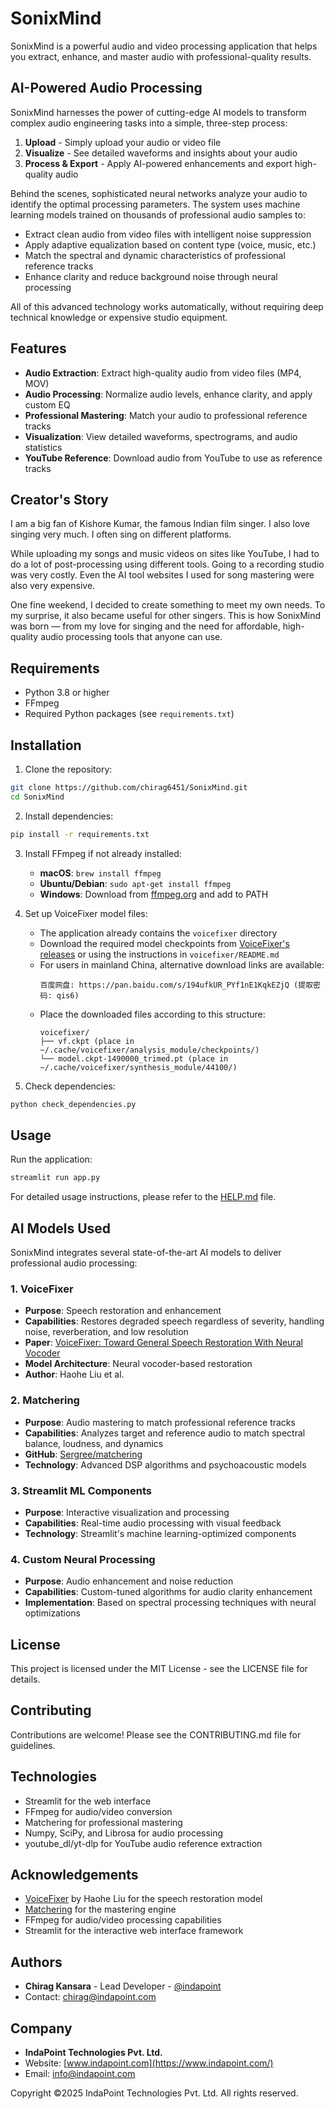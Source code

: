 # SonixMind

SonixMind is a powerful audio and video processing application that helps you extract, enhance, and master audio with professional-quality results.

## AI-Powered Audio Processing

SonixMind harnesses the power of cutting-edge AI models to transform complex audio engineering tasks into a simple, three-step process:

1. **Upload** - Simply upload your audio or video file
2. **Visualize** - See detailed waveforms and insights about your audio
3. **Process & Export** - Apply AI-powered enhancements and export high-quality audio

Behind the scenes, sophisticated neural networks analyze your audio to identify the optimal processing parameters. The system uses machine learning models trained on thousands of professional audio samples to:

- Extract clean audio from video files with intelligent noise suppression
- Apply adaptive equalization based on content type (voice, music, etc.)
- Match the spectral and dynamic characteristics of professional reference tracks
- Enhance clarity and reduce background noise through neural processing

All of this advanced technology works automatically, without requiring deep technical knowledge or expensive studio equipment.

## Features

- **Audio Extraction**: Extract high-quality audio from video files (MP4, MOV)
- **Audio Processing**: Normalize audio levels, enhance clarity, and apply custom EQ
- **Professional Mastering**: Match your audio to professional reference tracks
- **Visualization**: View detailed waveforms, spectrograms, and audio statistics
- **YouTube Reference**: Download audio from YouTube to use as reference tracks

## Creator's Story

I am a big fan of Kishore Kumar, the famous Indian film singer. I also love singing very much. I often sing on different platforms.

While uploading my songs and music videos on sites like YouTube, I had to do a lot of post-processing using different tools. Going to a recording studio was very costly. Even the AI tool websites I used for song mastering were also very expensive.

One fine weekend, I decided to create something to meet my own needs. To my surprise, it also became useful for other singers. This is how SonixMind was born — from my love for singing and the need for affordable, high-quality audio processing tools that anyone can use.

## Requirements

- Python 3.8 or higher
- FFmpeg
- Required Python packages (see `requirements.txt`)

## Installation

1. Clone the repository:
```bash
git clone https://github.com/chirag6451/SonixMind.git
cd SonixMind
```

2. Install dependencies:
```bash
pip install -r requirements.txt
```

3. Install FFmpeg if not already installed:
   - **macOS**: `brew install ffmpeg`
   - **Ubuntu/Debian**: `sudo apt-get install ffmpeg`
   - **Windows**: Download from [ffmpeg.org](https://ffmpeg.org/download.html) and add to PATH

4. Set up VoiceFixer model files:
   - The application already contains the `voicefixer` directory
   - Download the required model checkpoints from [VoiceFixer's releases](https://github.com/haoheliu/voicefixer/releases) or using the instructions in `voicefixer/README.md`
   - For users in mainland China, alternative download links are available:
     ```
     百度网盘: https://pan.baidu.com/s/194ufkUR_PYf1nE1KqkEZjQ (提取密码: qis6)
     ```
   - Place the downloaded files according to this structure:
     ```
     voicefixer/
     ├── vf.ckpt (place in ~/.cache/voicefixer/analysis_module/checkpoints/)
     └── model.ckpt-1490000_trimed.pt (place in ~/.cache/voicefixer/synthesis_module/44100/)
     ```

5. Check dependencies:
```bash
python check_dependencies.py
```

## Usage

Run the application:
```bash
streamlit run app.py
```

For detailed usage instructions, please refer to the [HELP.md](HELP.md) file.

## AI Models Used

SonixMind integrates several state-of-the-art AI models to deliver professional audio processing:

### 1. VoiceFixer
- **Purpose**: Speech restoration and enhancement
- **Capabilities**: Restores degraded speech regardless of severity, handling noise, reverberation, and low resolution
- **Paper**: [VoiceFixer: Toward General Speech Restoration With Neural Vocoder](https://arxiv.org/abs/2109.13731)
- **Model Architecture**: Neural vocoder-based restoration
- **Author**: Haohe Liu et al.

### 2. Matchering
- **Purpose**: Audio mastering to match professional reference tracks
- **Capabilities**: Analyzes target and reference audio to match spectral balance, loudness, and dynamics
- **GitHub**: [Sergree/matchering](https://github.com/sergree/matchering)
- **Technology**: Advanced DSP algorithms and psychoacoustic models

### 3. Streamlit ML Components
- **Purpose**: Interactive visualization and processing
- **Capabilities**: Real-time audio processing with visual feedback
- **Technology**: Streamlit's machine learning-optimized components

### 4. Custom Neural Processing
- **Purpose**: Audio enhancement and noise reduction
- **Capabilities**: Custom-tuned algorithms for audio clarity enhancement
- **Implementation**: Based on spectral processing techniques with neural optimizations

## License

This project is licensed under the MIT License - see the LICENSE file for details.

## Contributing

Contributions are welcome! Please see the CONTRIBUTING.md file for guidelines.

## Technologies

- Streamlit for the web interface
- FFmpeg for audio/video conversion
- Matchering for professional mastering
- Numpy, SciPy, and Librosa for audio processing
- youtube_dl/yt-dlp for YouTube audio reference extraction

## Acknowledgements

- [VoiceFixer](https://github.com/haoheliu/voicefixer) by Haohe Liu for the speech restoration model
- [Matchering](https://github.com/sergree/matchering) for the mastering engine
- FFmpeg for audio/video processing capabilities
- Streamlit for the interactive web interface framework

## Authors

- **Chirag Kansara** - Lead Developer - [@indapoint](https://www.linkedin.com/in/indapoint/)
- Contact: chirag@indapoint.com

## Company

- **IndaPoint Technologies Pvt. Ltd.**
- Website: [www.indapoint.com](https://www.indapoint.com/)
- Email: info@indapoint.com

Copyright ©2025 IndaPoint Technologies Pvt. Ltd. All rights reserved.
